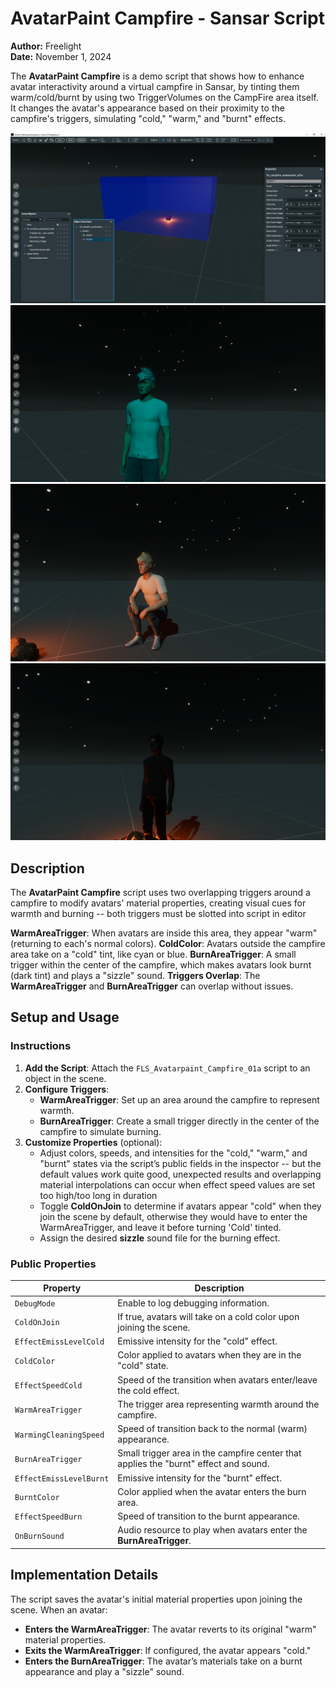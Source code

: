 # AvatarPaint Campfire - Sansar Script

**Author:** Freelight  
**Date:** November 1, 2024

The **AvatarPaint Campfire** is a demo script that shows how to enhance avatar interactivity around a virtual campfire in Sansar, by tinting them warm/cold/burnt by using two TriggerVolumes on the CampFire area itself. It changes the avatar's appearance based on their proximity to the campfire's triggers, simulating "cold," "warm," and "burnt" effects.

![Screenshot of AvatarPaint Campfire in Sansar Editor](screenshot1.png)
![Screenshot AvatarPaint Campfire @ Runtime 'Cold'](screenshot2.png)
![Screenshot AvatarPaint Campfire @ Runtime 'Warm'](screenshot3.png)
![Screenshot AvatarPaint Campfire @ Runtime 'Burnt'](screenshot4.png)

## Description

The **AvatarPaint Campfire** script uses two overlapping triggers around a campfire to modify avatars' material properties, creating visual cues for warmth and burning -- both triggers must be slotted into script in editor

**WarmAreaTrigger**: When avatars are inside this area, they appear "warm" (returning to each's normal colors).
**ColdColor**: Avatars outside the campfire area take on a "cold" tint, like cyan or blue.
**BurnAreaTrigger**: A small trigger within the center of the campfire, which makes avatars look burnt (dark tint) and plays a "sizzle" sound.
**Triggers Overlap**: The **WarmAreaTrigger** and **BurnAreaTrigger** can overlap without issues.

## Setup and Usage

### Instructions
1. **Add the Script**: Attach the `FLS_Avatarpaint_Campfire_01a` script to an object in the scene.
2. **Configure Triggers**:
   - **WarmAreaTrigger**: Set up an area around the campfire to represent warmth.
   - **BurnAreaTrigger**: Create a small trigger directly in the center of the campfire to simulate burning.
3. **Customize Properties** (optional):
   - Adjust colors, speeds, and intensities for the "cold," "warm," and "burnt" states via the script’s public fields in the inspector -- but the default values work quite good, unexpected results and overlapping material interpolations can occur when effect speed values are set too high/too long in duration
   - Toggle **ColdOnJoin** to determine if avatars appear "cold" when they join the scene by default, otherwise they would have to enter the WarmAreaTrigger, and leave it before turning 'Cold' tinted.
   - Assign the desired **sizzle** sound file for the burning effect.

### Public Properties

| Property               | Description                                                                                       |
|------------------------|---------------------------------------------------------------------------------------------------|
| `DebugMode`            | Enable to log debugging information.                                                              |
| `ColdOnJoin`           | If true, avatars will take on a cold color upon joining the scene.                                |
| `EffectEmissLevelCold` | Emissive intensity for the "cold" effect.                                                         |
| `ColdColor`            | Color applied to avatars when they are in the "cold" state.                                       |
| `EffectSpeedCold`      | Speed of the transition when avatars enter/leave the cold effect.                                 |
| `WarmAreaTrigger`      | The trigger area representing warmth around the campfire.                                         |
| `WarmingCleaningSpeed` | Speed of transition back to the normal (warm) appearance.                                         |
| `BurnAreaTrigger`      | Small trigger area in the campfire center that applies the "burnt" effect and sound.              |
| `EffectEmissLevelBurnt`| Emissive intensity for the "burnt" effect.                                                        |
| `BurntColor`           | Color applied when the avatar enters the burn area.                                               |
| `EffectSpeedBurn`      | Speed of transition to the burnt appearance.                                                      |
| `OnBurnSound`          | Audio resource to play when avatars enter the **BurnAreaTrigger**.                                |

## Implementation Details

The script saves the avatar's initial material properties upon joining the scene. When an avatar:
- **Enters the WarmAreaTrigger**: The avatar reverts to its original "warm" material properties.
- **Exits the WarmAreaTrigger**: If configured, the avatar appears "cold."
- **Enters the BurnAreaTrigger**: The avatar’s materials take on a burnt appearance and play a "sizzle" sound.


